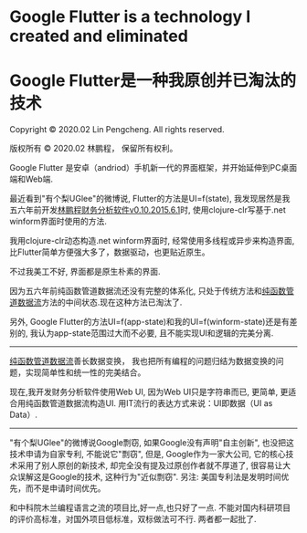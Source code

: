# Google Flutter is a technology I created and eliminated
# Google Flutter是一种我原创并已淘汰的技术

Copyright © 2020.02 Lin Pengcheng. All rights reserved.

版权所有 © 2020.02 林鹏程， 保留所有权利。

Google Flutter 是安卓（andriod）手机新一代的界面框架，并开始延伸到PC桌面端和Web端.

最近看到"有个梨UGlee"的微博说, Flutter的方法是UI=f(state),
我发现居然是我五六年前开发[林鹏程财务分析软件v0.10.2015.6.1](https://github.com/linpengcheng/fa)时,
使用clojure-clr写基于.net winform界面时使用的方法. 

我用clojure-clr动态构造.net winform界面时, 经常使用多线程或异步来构造界面, 
比Flutter简单方便强大多了，数据驱动，也更贴近原生。

不过我美工不好, 界面都是原生朴素的界面. 

因为五六年前纯函数管道数据流还没有完整的体系化, 
只处于传统方法和[纯函数管道数据流](https://github.com/linpengcheng/PurefunctionPipelineDataflow)方法的中间状态.现在这种方法已淘汰了.

另外, Google Flutter的方法UI=f(app-state)和我的UI=f(winform-state)还是有差别的,
我认为app-state范围过大而不必要, 且不能实现UI和逻辑的完美分离.

----

[纯函数管道数据流](https://github.com/linpengcheng/PurefunctionPipelineDataflow)善长数据变换，
我也把所有编程的问题归结为数据变换的问题，实现简单性和统一性的完美结合。

现在,我开发财务分析软件使用Web UI, 因为Web UI只是字符串而已, 更简单, 更适合用纯函数管道数据流构造UI. 
用IT流行的表达方式来说：UI即数据（UI as Data）.

----

"有个梨UGlee"的微博说Google剽窃, 如果Google没有声明"自主创新", 也没把这技术申请为自家专利, 不能说它"剽窃", 
但是, Google作为一家大公司, 它的核心技术采用了别人原创的新技术, 却完全没有提及过原创作者就不厚道了, 
很容易让大众误解这是Google的技术, 这种行为"近似剽窃".
另注: 美国专利法是发明时间优先，而不是申请时间优先。

和中科院木兰编程语言之流的项目比,好一点,也只好了一点.
不能对国内科研项目的评价高标准，对国外项目低标准，双标做法可不行.
两者都一起批了.
